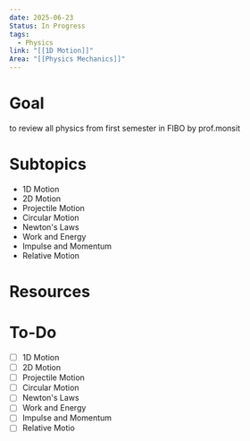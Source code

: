 ```yaml
---
date: 2025-06-23
Status: In Progress
tags:
  - Physics
link: "[[1D Motion]]"
Area: "[[Physics Mechanics]]"
---
```

# Goal
to review all physics from first semester in FIBO by prof.monsit
# Subtopics
- 1D Motion
- 2D Motion
- Projectile Motion
- Circular Motion
- Newton's Laws
- Work and Energy
- Impulse and Momentum
- Relative Motion
# Resources

# To-Do
- [ ] 1D Motion
- [ ] 2D Motion
- [ ] Projectile Motion
- [ ] Circular Motion
- [ ] Newton's Laws
- [ ] Work and Energy
- [ ] Impulse and Momentum
- [ ] Relative Motio
